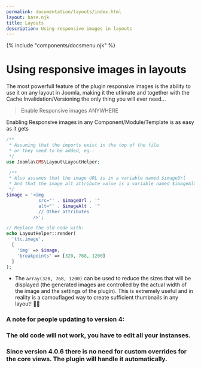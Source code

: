 ```yaml
---
permalink: documentation/layouts/index.html
layout: base.njk
title: Layouts
description: Using responsive images in layouts
---
```


{% include "components/docsmenu.njk" %}

# Using responsive images in layouts

The most powerfull feature of the plugin responsive images is the ability to use it on any layout in Joomla, making it the utlimate and together with the Cache Invalidation/Versioning the only thing you will ever need...

> Enable Responsive images ANYWHERE

Enabling Responsive images in any Component/Module/Template is as easy as it gets

``` php
/**
 * Assuming that the imports exist in the top of the file
 * or they need to be added, eg.:
 */
use Joomla\CMS\Layout\LayoutHelper;

 /** 
 * Also assumes that the image URL is in a variable named $imageUrl
 * And that the image alt attribute value is a variable named $imageAlt
 */
$image = '<img
            src="' . $imageUrl . '"
            alt="' . $imageAlt . '"
            // Other attributes
          />';

// Replace the old code with:
echo LayoutHelper::render(
  'ttc.image',
  [
    'img' => $image,
    'breakpoints' => [320, 768, 1200]
  ]
);
```

- The `array(320, 768, 1200)` can be used to reduce the sizes that will be displayed (the generated images are controlled by the actual width of the image and the settings of the plugin). This is extremely useful and in reality is a camouflaged way to create sufficient thumbnails in any layout! 👌🏻


### A note for people updating to version 4:
### The old code will not work, you have to edit all your instanses.

### Since version 4.0.6 there is no need for custom overrides for the core views. The plugin will handle it automatically.
